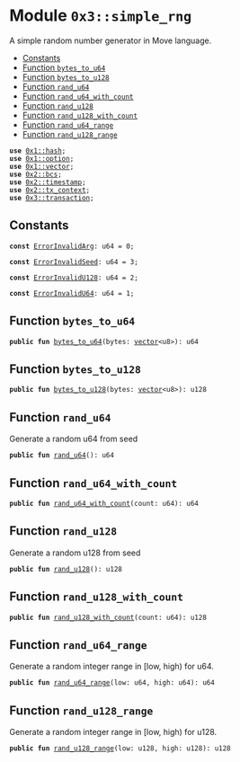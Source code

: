 
<a name="0x3_simple_rng"></a>

# Module `0x3::simple_rng`

A simple random number generator in Move language.


-  [Constants](#@Constants_0)
-  [Function `bytes_to_u64`](#0x3_simple_rng_bytes_to_u64)
-  [Function `bytes_to_u128`](#0x3_simple_rng_bytes_to_u128)
-  [Function `rand_u64`](#0x3_simple_rng_rand_u64)
-  [Function `rand_u64_with_count`](#0x3_simple_rng_rand_u64_with_count)
-  [Function `rand_u128`](#0x3_simple_rng_rand_u128)
-  [Function `rand_u128_with_count`](#0x3_simple_rng_rand_u128_with_count)
-  [Function `rand_u64_range`](#0x3_simple_rng_rand_u64_range)
-  [Function `rand_u128_range`](#0x3_simple_rng_rand_u128_range)


<pre><code><b>use</b> <a href="">0x1::hash</a>;
<b>use</b> <a href="">0x1::option</a>;
<b>use</b> <a href="">0x1::vector</a>;
<b>use</b> <a href="">0x2::bcs</a>;
<b>use</b> <a href="">0x2::timestamp</a>;
<b>use</b> <a href="">0x2::tx_context</a>;
<b>use</b> <a href="transaction.md#0x3_transaction">0x3::transaction</a>;
</code></pre>



<a name="@Constants_0"></a>

## Constants


<a name="0x3_simple_rng_ErrorInvalidArg"></a>



<pre><code><b>const</b> <a href="simple_rng.md#0x3_simple_rng_ErrorInvalidArg">ErrorInvalidArg</a>: u64 = 0;
</code></pre>



<a name="0x3_simple_rng_ErrorInvalidSeed"></a>



<pre><code><b>const</b> <a href="simple_rng.md#0x3_simple_rng_ErrorInvalidSeed">ErrorInvalidSeed</a>: u64 = 3;
</code></pre>



<a name="0x3_simple_rng_ErrorInvalidU128"></a>



<pre><code><b>const</b> <a href="simple_rng.md#0x3_simple_rng_ErrorInvalidU128">ErrorInvalidU128</a>: u64 = 2;
</code></pre>



<a name="0x3_simple_rng_ErrorInvalidU64"></a>



<pre><code><b>const</b> <a href="simple_rng.md#0x3_simple_rng_ErrorInvalidU64">ErrorInvalidU64</a>: u64 = 1;
</code></pre>



<a name="0x3_simple_rng_bytes_to_u64"></a>

## Function `bytes_to_u64`



<pre><code><b>public</b> <b>fun</b> <a href="simple_rng.md#0x3_simple_rng_bytes_to_u64">bytes_to_u64</a>(bytes: <a href="">vector</a>&lt;u8&gt;): u64
</code></pre>



<a name="0x3_simple_rng_bytes_to_u128"></a>

## Function `bytes_to_u128`



<pre><code><b>public</b> <b>fun</b> <a href="simple_rng.md#0x3_simple_rng_bytes_to_u128">bytes_to_u128</a>(bytes: <a href="">vector</a>&lt;u8&gt;): u128
</code></pre>



<a name="0x3_simple_rng_rand_u64"></a>

## Function `rand_u64`

Generate a random u64 from seed


<pre><code><b>public</b> <b>fun</b> <a href="simple_rng.md#0x3_simple_rng_rand_u64">rand_u64</a>(): u64
</code></pre>



<a name="0x3_simple_rng_rand_u64_with_count"></a>

## Function `rand_u64_with_count`



<pre><code><b>public</b> <b>fun</b> <a href="simple_rng.md#0x3_simple_rng_rand_u64_with_count">rand_u64_with_count</a>(count: u64): u64
</code></pre>



<a name="0x3_simple_rng_rand_u128"></a>

## Function `rand_u128`

Generate a random u128 from seed


<pre><code><b>public</b> <b>fun</b> <a href="simple_rng.md#0x3_simple_rng_rand_u128">rand_u128</a>(): u128
</code></pre>



<a name="0x3_simple_rng_rand_u128_with_count"></a>

## Function `rand_u128_with_count`



<pre><code><b>public</b> <b>fun</b> <a href="simple_rng.md#0x3_simple_rng_rand_u128_with_count">rand_u128_with_count</a>(count: u64): u128
</code></pre>



<a name="0x3_simple_rng_rand_u64_range"></a>

## Function `rand_u64_range`

Generate a random integer range in [low, high) for u64.


<pre><code><b>public</b> <b>fun</b> <a href="simple_rng.md#0x3_simple_rng_rand_u64_range">rand_u64_range</a>(low: u64, high: u64): u64
</code></pre>



<a name="0x3_simple_rng_rand_u128_range"></a>

## Function `rand_u128_range`

Generate a random integer range in [low, high) for u128.


<pre><code><b>public</b> <b>fun</b> <a href="simple_rng.md#0x3_simple_rng_rand_u128_range">rand_u128_range</a>(low: u128, high: u128): u128
</code></pre>
